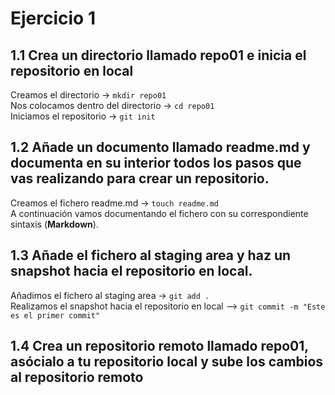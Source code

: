 # Ejercicio 1
## 1.1 Crea un directorio llamado repo01 e inicia el repositorio en local
Creamos el directorio -> ```mkdir repo01```  
Nos colocamos dentro del directorio -> ``` cd repo01 ```  
Iniciamos el repositorio -> ``` git init ```  

## 1.2 Añade un documento llamado readme.md y documenta en su interior todos los pasos que vas realizando para crear un repositorio.
Creamos el fichero readme.md -> ```touch readme.md```  
A continuación vamos documentando el fichero con su correspondiente sintaxis (**Markdown**).  

## 1.3 Añade el fichero al staging area y haz un snapshot hacia el repositorio en local.
Añadimos el fichero al staging area -> ``` git add . ```  
Realizamos el snapshot hacia el repositorio en local --> ```git commit -m "Este es el primer commit" ```   

## 1.4 Crea un repositorio remoto llamado repo01, asócialo a tu repositorio local y sube los cambios al repositorio remoto